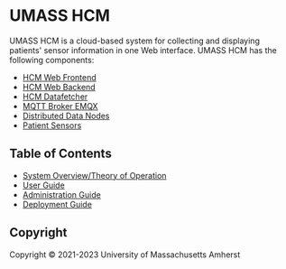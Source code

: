 # UMASS HCM

UMASS HCM is a cloud-based system for collecting and displaying patients' sensor
information in one Web interface. UMASS HCM has the following components:

* [HCM Web Frontend](https://github.com/nursingengineeringlab/hcm-frontend)
* [HCM Web Backend](https://github.com/nursingengineeringlab/hcm-api)
* [HCM Datafetcher](https://github.com/nursingengineeringlab/hcm-datafetcher)
* [MQTT Broker EMQX](https://www.emqx.io/)
* [Distributed Data Nodes](https://github.com/nursingengineeringlab/pyclient)
* [Patient Sensors](https://www.me-zoo.com/main/html.php?htmid=products/bioprocessor.html)

## Table of Contents

* [System Overview/Theory of Operation](OVERVIEW.md)
* [User Guide](USERGUIDE.md)
* [Administration Guide](ADMINGUIDE.md)
* [Deployment Guide](INSTALL.md)

## Copyright

Copyright &copy; 2021-2023 University of Massachusetts Amherst
